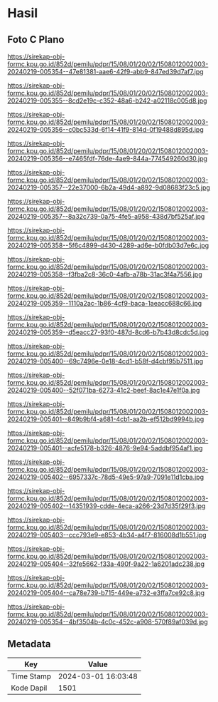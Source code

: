 # Hasil

## Foto C Plano

https://sirekap-obj-formc.kpu.go.id/852d/pemilu/pdpr/15/08/01/20/02/1508012002003-20240219-005354--47e81381-aae6-42f9-abb9-847ed39d7af7.jpg

https://sirekap-obj-formc.kpu.go.id/852d/pemilu/pdpr/15/08/01/20/02/1508012002003-20240219-005355--8cd2e19c-c352-48a6-b242-a02118c005d8.jpg

https://sirekap-obj-formc.kpu.go.id/852d/pemilu/pdpr/15/08/01/20/02/1508012002003-20240219-005356--c0bc533d-6f14-41f9-814d-0f19488d895d.jpg

https://sirekap-obj-formc.kpu.go.id/852d/pemilu/pdpr/15/08/01/20/02/1508012002003-20240219-005356--e7465fdf-76de-4ae9-844a-774549260d30.jpg

https://sirekap-obj-formc.kpu.go.id/852d/pemilu/pdpr/15/08/01/20/02/1508012002003-20240219-005357--22e37000-6b2a-49d4-a892-9d08683f23c5.jpg

https://sirekap-obj-formc.kpu.go.id/852d/pemilu/pdpr/15/08/01/20/02/1508012002003-20240219-005357--8a32c739-0a75-4fe5-a958-438d7bf525af.jpg

https://sirekap-obj-formc.kpu.go.id/852d/pemilu/pdpr/15/08/01/20/02/1508012002003-20240219-005358--5f6c4899-d430-4289-ad6e-b0fdb03d7e6c.jpg

https://sirekap-obj-formc.kpu.go.id/852d/pemilu/pdpr/15/08/01/20/02/1508012002003-20240219-005358--f3fba2c8-36c0-4afb-a78b-31ac3f4a7556.jpg

https://sirekap-obj-formc.kpu.go.id/852d/pemilu/pdpr/15/08/01/20/02/1508012002003-20240219-005359--1110a2ac-1b86-4cf9-baca-1aeacc688c66.jpg

https://sirekap-obj-formc.kpu.go.id/852d/pemilu/pdpr/15/08/01/20/02/1508012002003-20240219-005359--d5eacc27-93f0-487d-8cd6-b7b43d8cdc5d.jpg

https://sirekap-obj-formc.kpu.go.id/852d/pemilu/pdpr/15/08/01/20/02/1508012002003-20240219-005400--69c7496e-0e18-4cd1-b58f-d4cbf95b7511.jpg

https://sirekap-obj-formc.kpu.go.id/852d/pemilu/pdpr/15/08/01/20/02/1508012002003-20240219-005400--52f071ba-6273-41c2-beef-8ac1e47e1f0a.jpg

https://sirekap-obj-formc.kpu.go.id/852d/pemilu/pdpr/15/08/01/20/02/1508012002003-20240219-005401--849b9bf4-a681-4cb1-aa2b-ef512bd9994b.jpg

https://sirekap-obj-formc.kpu.go.id/852d/pemilu/pdpr/15/08/01/20/02/1508012002003-20240219-005401--acfe5178-b326-4876-9e94-5addbf954af1.jpg

https://sirekap-obj-formc.kpu.go.id/852d/pemilu/pdpr/15/08/01/20/02/1508012002003-20240219-005402--6957337c-78d5-49e5-97a9-7091e11d1cba.jpg

https://sirekap-obj-formc.kpu.go.id/852d/pemilu/pdpr/15/08/01/20/02/1508012002003-20240219-005402--14351939-cdde-4eca-a266-23d7d35f29f3.jpg

https://sirekap-obj-formc.kpu.go.id/852d/pemilu/pdpr/15/08/01/20/02/1508012002003-20240219-005403--ccc793e9-e853-4b34-a4f7-816008d1b551.jpg

https://sirekap-obj-formc.kpu.go.id/852d/pemilu/pdpr/15/08/01/20/02/1508012002003-20240219-005404--32fe5662-f33a-490f-9a22-1a6201adc238.jpg

https://sirekap-obj-formc.kpu.go.id/852d/pemilu/pdpr/15/08/01/20/02/1508012002003-20240219-005404--ca78e739-b715-449e-a732-e3ffa7ce92c8.jpg

https://sirekap-obj-formc.kpu.go.id/852d/pemilu/pdpr/15/08/01/20/02/1508012002003-20240219-005354--4bf3504b-4c0c-452c-a908-570f89af039d.jpg


## Metadata

| Key        | Value               |
| ---------- | ------------------- |
| Time Stamp | 2024-03-01 16:03:48 |
| Kode Dapil | 1501                |



